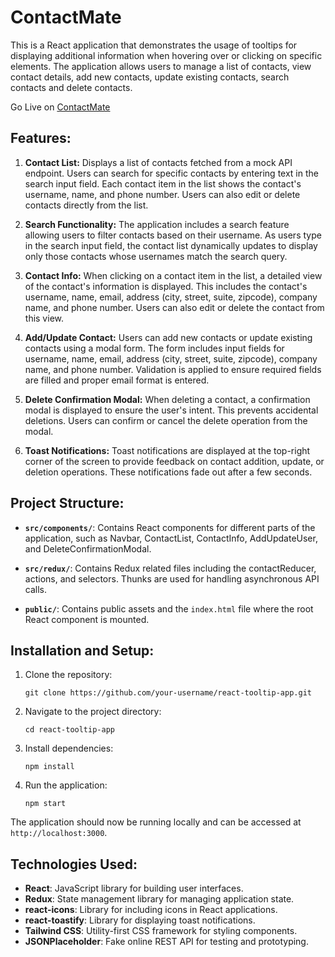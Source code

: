 # ContactMate

This is a React application that demonstrates the usage of tooltips for displaying additional information when hovering over or clicking on specific elements. The application allows users to manage a list of contacts, view contact details, add new contacts, update existing contacts, search contacts and delete contacts. 

Go Live on   [ContactMate](https://master--shiniaxcontactmate.netlify.app/)

## Features:

1. **Contact List:** Displays a list of contacts fetched from a mock API endpoint. Users can search for specific contacts by entering text in the search input field. Each contact item in the list shows the contact's username, name, and phone number. Users can also edit or delete contacts directly from the list.

2. **Search Functionality:** The application includes a search feature allowing users to filter contacts based on their username. As users type in the search input field, the contact list dynamically updates to display only those contacts whose usernames match the search query.

3. **Contact Info:** When clicking on a contact item in the list, a detailed view of the contact's information is displayed. This includes the contact's username, name, email, address (city, street, suite, zipcode), company name, and phone number. Users can also edit or delete the contact from this view.

4. **Add/Update Contact:** Users can add new contacts or update existing contacts using a modal form. The form includes input fields for username, name, email, address (city, street, suite, zipcode), company name, and phone number. Validation is applied to ensure required fields are filled and proper email format is entered.

5. **Delete Confirmation Modal:** When deleting a contact, a confirmation modal is displayed to ensure the user's intent. This prevents accidental deletions. Users can confirm or cancel the delete operation from the modal.

6. **Toast Notifications:** Toast notifications are displayed at the top-right corner of the screen to provide feedback on contact addition, update, or deletion operations. These notifications fade out after a few seconds.

## Project Structure:

- **`src/components/`**: Contains React components for different parts of the application, such as Navbar, ContactList, ContactInfo, AddUpdateUser, and DeleteConfirmationModal.

- **`src/redux/`**: Contains Redux related files including the contactReducer, actions, and selectors. Thunks are used for handling asynchronous API calls.

- **`public/`**: Contains public assets and the `index.html` file where the root React component is mounted.

## Installation and Setup:

1. Clone the repository:
   ```
   git clone https://github.com/your-username/react-tooltip-app.git
   ```

2. Navigate to the project directory:
   ```
   cd react-tooltip-app
   ```

3. Install dependencies:
   ```
   npm install
   ```

4. Run the application:
   ```
   npm start
   ```

The application should now be running locally and can be accessed at `http://localhost:3000`.

## Technologies Used:

- **React**: JavaScript library for building user interfaces.
- **Redux**: State management library for managing application state.
- **react-icons**: Library for including icons in React applications.
- **react-toastify**: Library for displaying toast notifications.
- **Tailwind CSS**: Utility-first CSS framework for styling components.
- **JSONPlaceholder**: Fake online REST API for testing and prototyping.
